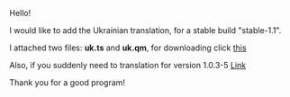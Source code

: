Hello!

I would like to add the Ukrainian translation, for a stable build "stable-1.1".

I attached two files: **uk.ts** and **uk.qm**, for downloading click [this](https://drive.google.com/folderview?id=0BxiiGRzMHpaXfkRJZlNpX0V3T0lweS00cHhpQ2EyZFZfMUROQVlBMmVaeUNIUlBHeTVsUkE&usp=sharing)

Also, if you suddenly need to translation for version 1.0.3-5 [Link](https://drive.google.com/folderview?id=0BxiiGRzMHpaXflFJcFhZRWNTSk5oUXZCZXlMVWNSSjhxMFNveXhjczYxZE1hV19tellTWjA&usp=sharing)

Thank you for a good program!

